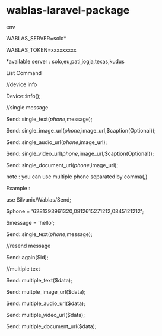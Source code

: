 # wablas-laravel-package

env

WABLAS_SERVER=solo*

WABLAS_TOKEN=xxxxxxxxx

*available server : solo,eu,pati,jogja,texas,kudus

List Command

//device info

Device::info();

//single message

Send::single_text($phone,$message);

Send::single_image_url($phone,$image_url,$caption(Optional));

Send::single_audio_url($phone,$image_url);

Send::single_video_url($phone,$image_url,$caption(Optional));

Send::single_document_url($phone,$image_url);


note : you can use multiple phone separated by comma(,)

Example :

use Silvanix/Wablas/Send;

$phone = '6281393961320,0812615271212,0845121212';

$message = 'hello';

Send::single_text($phone,$message);

//resend message

Send::again($id);

//multiple text

Send::multiple_text($data);

Send::multple_image_url($data);

Send::multiple_audio_url($data);

Send::multiple_video_url($data);

Send::multiple_document_url($data);

